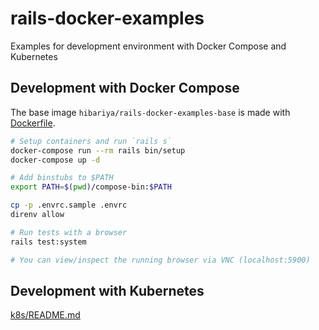 # rails-docker-examples

Examples for development environment with Docker Compose and Kubernetes

## Development with Docker Compose

The base image `hibariya/rails-docker-examples-base` is made with [Dockerfile](https://github.com/esminc/rails-docker-examples/blob/master/Dockerfile).

```bash
# Setup containers and run `rails s`
docker-compose run --rm rails bin/setup
docker-compose up -d

# Add binstubs to $PATH
export PATH=$(pwd)/compose-bin:$PATH

cp -p .envrc.sample .envrc
direnv allow

# Run tests with a browser
rails test:system

# You can view/inspect the running browser via VNC (localhost:5900)
```

## Development with Kubernetes

[k8s/README.md](https://github.com/esminc/rails-docker-examples/blob/master/k8s)
